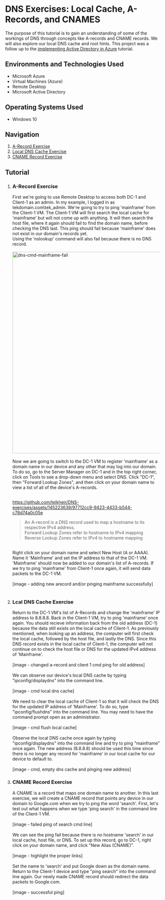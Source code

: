 <h1>DNS Exercises: Local Cache, A-Records, and CNAMES</h1>

The purpose of this tutorial is to gain an understanding of some of the workings of DNS through concepts like A-records and CNAME records. We will also explore our local DNS cache and root hints. This project was a follow up to the <a href = "https://github.com/telkheir/implementing-active-directory">implementing Active Directory in Azure</a> tutorial.


<h2>Environments and Technologies Used</h2>
    <ul>
      <li>Microsoft Azure</li>
      <li>Virtual Machines (Azure)</li>
      <li>Remote Desktop</li>
      <li>Microsoft Active Directory</li>
    </ul>

<h2>Operating Systems Used</h2>
    <ul>
      <li>Windows 10</li>
    </ul>

<h2>Navigation</h2>
    <ol>
      <li><a href = "#step_1">A-Record Exercise</a></li>
      <li><a href = "#step_2">Local DNS Cache Exercise</a></li>
      <li><a href = "#step_3">CNAME Record Exercise</a></li>
    </ol>

<h2>Tutorial</h2>
    <ol>
      <li><h3 id = "step_1">A-Record Exercise</h3>
          First we're going to use Remote Desktop to access both DC-1 and Client-1 as an admin. In my example, I logged in as tekdomain.com\tek_admin. We're going to try to ping 'mainframe' from the Client-1 VM. The Client-1 VM will first search the local cache for 'mainframe' but will not come up with anything. It will then search the host file, where it again should fail to find the domain name, before checking the DNS last. This ping should fail because 'mainframe' does not exist in our domain's records yet.
          <br>
          Using the 'nslookup' command will also fail because there is no DNS record.
          <br><br>
          <img width="656" alt="dns-cmd-mainframe-fail" src="https://github.com/telkheir/DNS-exercises/assets/145223639/228328ce-5b40-4454-a58f-e8a94c639e5f">
          <br><br>
          Now we are going to switch to the DC-1 VM to register 'mainframe' as a domain name in our device and any other that may log into our domain. To do so, go to the Server Manager on DC-1 and in the top right corner, click on Tools to see a drop-down menu and select DNS. Click "DC-1", then "Forward Lookup Zones", and then click on your domain name to view a list of all of the device's A-records.
      <br><br>
          
https://github.com/telkheir/DNS-exercises/assets/145223639/97712cc9-9423-4433-b544-c78d74a0c05e     

<blockquote>
           An A-record is a DNS record used to map a hostname to its respective IPv4 address.<br>
          Forward Lookup Zones refer to hostname to IPv4 mapping<br>
          Reverse Lookup Zones refer to IPv4 to hostname mapping
      </blockquote>
      <br>
      Right click on your domain name and select New Host (A or AAAA). Name it 'Mainframe' and set the IP address to that of the DC-1 VM. 'Mainframe' should now be added to our domain's list of A-records. If we try to ping 'mainframe' from Client-1 once again, it will send data packets to the DC-1 VM.
          <br><br>
          [image - adding new arecord and/or pinging mainframe successfully]
          <br><br>
      </li>
      <li><h3 id = "step_2">Lcal DNS Cache Exercise</h3>
          Return to the DC-1 VM's list of A-Records and change the 'mainframe' IP address to 8.8.8.8. Back in the Client-1 VM, try to ping 'mainframe' once again. You should recieve information back from the old address (DC-1) because the data still exists on the local cache of Client-1. As previously mentioned, when looking up an address, the computer will first check the local cache, followed by the host file, and lastly the DNS. Since this DNS record exists in the local cache of Client-1, the computer will not continue on to check the host file or DNS for the updated IPv4 address of 'Mainframe'.
          <br><br>
          [image - changed a-record and client 1 cmd ping for old address]
          <br><br>
          We can observe our device's local DNS cache by typing "ipconfig/displaydns" into the command line.
          <br><br>
          [image - cmd local dns cache]
          <br><br>
          We need to clear the local cache of Client-1 so that it will check the DNS for the updated IP address of 'Mainframe'. To do so, type "ipconfig/flushdns" into the command line. You may need to have the command prompt open as an administrator.
          <br><br>
          [image - cmd flush local cache]
          <br><br>
          Observe the local DNS cache once again by typing "ipconfig/displaydns" into the command line and try to ping "mainframe" once again. The new address (8.8.8.8) should be used this time since there is no longer any record for 'mainframe' in our local cache for our device to default to.
          <br><br>
          [image - cmd, empty dns cache and pinging new address]
      </li>
      <li><h3 id = "step_3">CNAME Record Exercise</h3>
          A CNAME is a record that maps one domain name to another. In this last exercise, we will create a CNAME record that points any device in our domain to Google.com when we try to ping the word 'search'. First, let's test out what happens when we type 'ping search' in the command line of the Client-1 VM.
          <br><br>
          [image - failed ping of search cmd line]
          <br><br>
          We can see the ping fail because there is no hostname 'search' in our local cache, host file, or DNS. To set up this record, go to DC-1, right click on your domain name, and click "New Alias (CNAME)".
          <br><br>
          [image - highlight the proper links]
          <br><br>
          Set the name to 'search' and put Google down as the domain name. Return to the Client-1 device and type "ping search" into the command line again. Our newly made CNAME record should redirect the data packets to Google.com.
          <br><br>
          [image - successful ping]
      </li>
    </ol>

